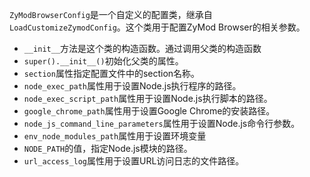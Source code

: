  `ZyModBrowserConfig`是一个自定义的配置类，继承自
 `LoadCustomizeZymodConfig`。这个类用于配置ZyMod Browser的相关参数。
- `__init__`方法是这个类的构造函数。通过调用父类的构造函数
- `super().__init__()`初始化父类的属性。
- `section`属性指定配置文件中的section名称。
- `node_exec_path`属性用于设置Node.js执行程序的路径。
- `node_exec_script_path`属性用于设置Node.js执行脚本的路径。
- `google_chrome_path`属性用于设置Google Chrome的安装路径。
- `node_js_command_line_parameters`属性用于设置Node.js命令行参数。
- `env_node_modules_path`属性用于设置环境变量
- `NODE_PATH`的值，指定Node.js模块的路径。
- `url_access_log`属性用于设置URL访问日志的文件路径。